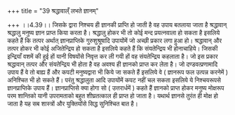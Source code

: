 +++
title = "39 श्रद्धावाल्ँ लभते ज्ञानम्"

+++
।।4.39।। जिसके द्वारा निश्चय ही ज्ञानकी प्राप्ति हो जाती है वह उपाय
बतलाया जाता है श्रद्धावान् श्रद्धालु मनुष्य ज्ञान प्राप्त किया करता है।
श्रद्धालु होकर भी तो कोई मन्द प्रयत्नवाला हो सकता है इसलिये कहते हैं कि
तत्पर अर्थात् ज्ञानप्राप्तिके गुरुशुश्रूषादि उपायोंमें जो अच्छी प्रकार
लगा हुआ हो। श्रद्धावान् और तत्पर होकर भी कोई अजितेन्द्रिय हो सकता है
इसलिये कहते हैं कि संयतेन्द्रिय भी होनाचाहिये। जिसकी इन्द्रियाँ वशमें की
हुई हों यानी विषयोंसे निवृत्त कर ली गयी हों वह संयतेन्द्रिय कहलाता है।
जो इस प्रकार श्रद्धावान् तत्पर और संयतेन्द्रिय भी होता है वह अवश्य ही
ज्ञानको प्राप्त कर लेता है। जो दण्डवत्प्रणामादि उपाय हैं वे तो बाह्य हैं
और कपटी मनुष्यद्वारा भी किये जा सकते हैं इसलिये वे ( ज्ञानरूप फल उत्पन्न
करनेमें ) अनिश्चित भी हो सकते हैं। परंतु श्रद्धालुता आदि उपायोंमें कपट
नहीं चल सकता इसलिये ये निश्चयरूपसे ज्ञानप्राप्तिके उपाय हैं।
ज्ञानप्राप्तिसे क्या होगा सो ( उत्तरार्धमें ) कहते हैं ज्ञानको प्राप्त
होकर मनुष्य मोक्षरूप परम शान्तिको यानी उपरामताको बहुत शीघ्रतत्काल ही
प्राप्त हो जाता है। यथार्थ ज्ञानसे तुरंत ही मोक्ष हो जाता है यह सब
शास्त्रों और युक्तियोंसे सिद्ध सुनिश्चित बात है।
